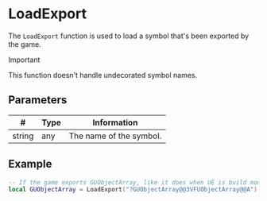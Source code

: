 # LoadExport

The `LoadExport` function is used to load a symbol that's been exported by the game.

> [!IMPORTANT]
> This function doesn't handle undecorated symbol names.

## Parameters

| #      | Type  | Information             |
|--------|-------|-------------------------|
| string | any   | The name of the symbol. |

## Example
```lua
-- If the game exports GUObjectArray, like it does when UE is build modularly, this retrieves its address.
local GUObjectArray = LoadExport("?GUObjectArray@@3VFUObjectArray@@A")
```
